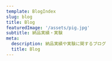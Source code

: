 ```yaml
---
template: BlogIndex
slug: blog
title: Blog
featuredImage: '/assets/pig.jpg'
subtitle: 納品実績・実験
meta:
  description: 納品実績や実験に関するブログ
  title: Blog
---
```

